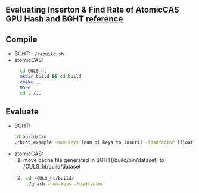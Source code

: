 ## Evaluating Inserton & Find Rate of AtomicCAS GPU Hash and BGHT [reference](https://github.com/owensgroup/BGHT)

## Compile

+ BGHT: `./rebuild.sh`
+ atomicCAS: 
  ```sh
    cd CULS_ht
    mkdir build && cd build
    cmake ..
    make
    cd ../..
  ```

## Evaluate

+ BGHT: 
  ```sh
  cd build/bin
  ./bcht_example -num-keys [num of keys to insert] -loadfactor [float, load factor of hash table]
  ```
+ atomicCAS:
  1. move cache file generated in BGHT(/build/bin/dataset) to /CULS_ht/build/dataset
  2. ```sh
      cd /CULS_ht/build/
      ./ghash -num-keys -loadfactor
      ```
